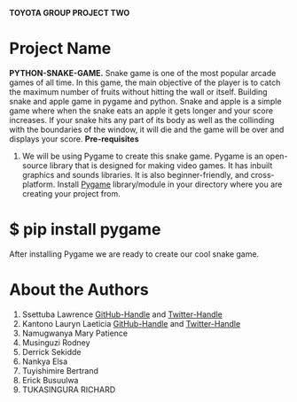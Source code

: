 **TOYOTA GROUP PROJECT TWO**
# Project Name 
**PYTHON-SNAKE-GAME.** 
Snake game is one of the most popular arcade games of all time. In this game, the main objective of the player is to catch the maximum number of fruits without hitting the wall or itself. Building snake and apple game in pygame and python.
Snake and apple is a simple game where when the snake eats an apple it gets longer and your score increases. If your snake hits any part of its body as well as the collinding with the boundaries of the window, it will die and the game will be over and displays your score.
**Pre-requisites**
1. We will be using Pygame to create this snake game. Pygame is an open-source library that is designed for making video games. It has inbuilt graphics and sounds libraries. It is also beginner-friendly, and cross-platform. 
Install [Pygame](https://www.pygame.org) library/module in your directory where you are creating your project from.
# $ pip install pygame
After installing Pygame we are ready to create our cool snake game.




# About the Authors
1. Ssettuba Lawrence [GitHub-Handle](https://www.github.com/nanostarlee) and [Twitter-Handle](https://www.twittercom/nanostarlee?t=CLj-Fh0LEpGlajTLLYqH7g&s=09)
2. Kantono Lauryn Laeticia  [GitHub-Handle](https://www.github.com/Laurynnnn) and [Twitter-Handle](@laurynlela26)
3. Namugwanya Mary Patience
4. Musinguzi Rodney
5. Derrick Sekidde
6. Nankya Elsa
7. Tuyishimire Bertrand
8. Erick Busuulwa
9. TUKASINGURA RICHARD

